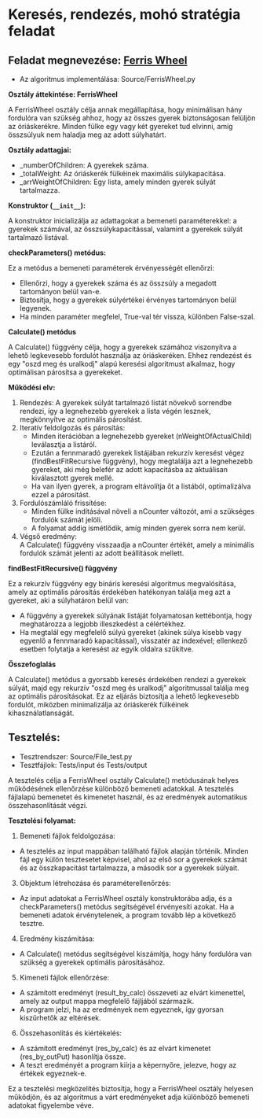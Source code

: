 # Keresés, rendezés, mohó stratégia feladat
## Feladat megnevezése: [Ferris Wheel](https://cses.fi/problemset/task/1090/)

- Az algoritmus implementálása: Source/FerrisWheel.py

**Osztály áttekintése: FerrisWheel**

A FerrisWheel osztály célja annak megállapítása, hogy minimálisan hány fordulóra van szükség ahhoz, hogy az összes gyerek biztonságosan felüljön az óriáskerékre. Minden fülke egy vagy két gyereket tud elvinni, amíg összsúlyuk nem haladja meg az adott súlyhatárt.

**Osztály adattagjai:**  
- _numberOfChildren: A gyerekek száma.  
- _totalWeight: Az óriáskerék fülkéinek maximális súlykapacitása.  
- _arrWeightOfChildren: Egy lista, amely minden gyerek súlyát tartalmazza.

**Konstruktor (`__init__`):**   

A konstruktor inicializálja az adattagokat a bemeneti paraméterekkel: a gyerekek számával, az összsúlykapacitással, valamint a gyerekek súlyát tartalmazó listával.

**checkParameters() metódus:**

Ez a metódus a bemeneti paraméterek érvényességét ellenőrzi:

- Ellenőrzi, hogy a gyerekek száma és az összsúly a megadott tartományon belül van-e.
- Biztosítja, hogy a gyerekek súlyértékei érvényes tartományon belül legyenek.
- Ha minden paraméter megfelel, True-val tér vissza, különben False-szal.

**Calculate() metódus**

A Calculate() függvény célja, hogy a gyerekek számához viszonyítva a lehető legkevesebb fordulót használja az óriáskeréken. Ehhez rendezést és egy "oszd meg és uralkodj" alapú keresési algoritmust alkalmaz, hogy optimálisan párosítsa a gyerekeket.

**Működési elv:**  
1. Rendezés:
   A gyerekek súlyát tartalmazó listát növekvő sorrendbe rendezi, így a legnehezebb gyerekek a lista végén lesznek, megkönnyítve az optimális párosítást.
2. Iteratív feldolgozás és párosítás:
   - Minden iterációban a legnehezebb gyereket (nWeightOfActualChild) leválasztja a listáról.
   - Ezután a fennmaradó gyerekek listájában rekurzív keresést végez (findBestFitRecursive függvény), hogy megtalálja azt a legnehezebb gyereket, aki még belefér az adott kapacitásba az aktuálisan kiválasztott gyerek mellé.
   - Ha van ilyen gyerek, a program eltávolítja őt a listából, optimalizálva ezzel a párosítást.
3. Fordulószámláló frissítése:
   - Minden fülke indításával növeli a nCounter változót, ami a szükséges fordulók számát jelöli.
   - A folyamat addig ismétlődik, amíg minden gyerek sorra nem kerül.
4. Végső eredmény:  
A Calculate() függvény visszaadja a nCounter értékét, amely a minimális fordulók számát jelenti az adott beállítások mellett.

**findBestFitRecursive() függvény**  

Ez a rekurzív függvény egy bináris keresési algoritmus megvalósítása, amely az optimális párosítás érdekében hatékonyan találja meg azt a gyereket, aki a súlyhatáron belül van:

- A függvény a gyerekek súlyának listáját folyamatosan kettébontja, hogy meghatározza a legjobb illeszkedést a célértékhez.
- Ha megtalál egy megfelelő súlyú gyereket (akinek súlya kisebb vagy egyenlő a fennmaradó kapacitással), visszatér az indexével; ellenkező esetben folytatja a keresést az egyik oldalra szűkítve.

**Összefoglalás**  

A Calculate() metódus a gyorsabb keresés érdekében rendezi a gyerekek súlyát, majd egy rekurzív "oszd meg és uralkodj" algoritmussal találja meg az optimális párosításokat. Ez az eljárás biztosítja a lehető legkevesebb fordulót, miközben minimalizálja az óriáskerék fülkéinek kihasználatlanságát.

## Tesztelés: ##

- Tesztrendszer: Source/File_test.py  
- Tesztfájlok: Tests/input és Tests/output

A tesztelés célja a FerrisWheel osztály Calculate() metódusának helyes működésének ellenőrzése különböző bemeneti adatokkal. A tesztelés fájlalapú bemenetet és kimenetet használ, és az eredmények automatikus összehasonlítását végzi.

**Tesztelési folyamat:**  

1. Bemeneti fájlok feldolgozása:

- A tesztelés az input mappában található fájlok alapján történik. Minden fájl egy külön tesztesetet képvisel, ahol az első sor a gyerekek számát és az összkapacitást tartalmazza, a második sor a gyerekek súlyait.

3. Objektum létrehozása és paraméterellenőrzés:

- Az input adatokat a FerrisWheel osztály konstruktorába adja, és a checkParameters() metódus segítségével érvényesíti azokat.
Ha a bemeneti adatok érvénytelenek, a program tovább lép a következő tesztre.

4. Eredmény kiszámítása:

- A Calculate() metódus segítségével kiszámítja, hogy hány fordulóra van szükség a gyerekek optimális párosításához.

5. Kimeneti fájlok ellenőrzése:

- A számított eredményt (result_by_calc) összeveti az elvárt kimenettel, amely az output mappa megfelelő fájljából származik.
- A program jelzi, ha az eredmények nem egyeznek, így gyorsan kiszűrhetők az eltérések.
6. Összehasonlítás és kiértékelés:

- A számított eredményt (res_by_calc) és az elvárt kimenetet (res_by_outPut) hasonlítja össze.
- A teszt eredményét a program kiírja a képernyőre, jelezve, hogy az értékek egyeznek-e.

Ez a tesztelési megközelítés biztosítja, hogy a FerrisWheel osztály helyesen működjön, és az algoritmus a várt eredményeket adja különböző bemeneti adatokat figyelembe véve.